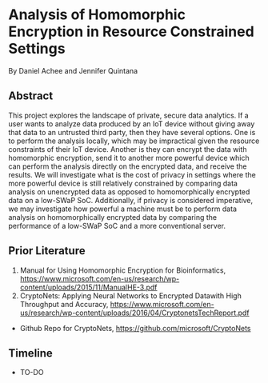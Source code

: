 # Analysis of Homomorphic Encryption in Resource Constrained Settings

By Daniel Achee and Jennifer Quintana

## Abstract

This project explores the landscape of private, secure data analytics. If a user wants to analyze data produced by an IoT device without giving away that data to an untrusted third party, then they have several options. One is to perform the analysis locally, which may be impractical given the resource constraints of their IoT device. Another is they can encrypt the data with homomorphic encryption, send it to another more powerful device which can perform the analysis directly on the encrypted data, and receive the results. We will investigate what is the cost of privacy in settings where the more powerful device is still relatively constrained by comparing data analysis on unencrypted data as opposed to homomorphically encrypted data on a low-SWaP SoC. Additionally, if privacy is considered imperative, we may investigate how powerful a machine must be to perform data analysis on homomorphically encrypted data by comparing the performance of a low-SWaP SoC and a more conventional server.

## Prior Literature
1. Manual for Using Homomorphic Encryption for Bioinformatics, https://www.microsoft.com/en-us/research/wp-content/uploads/2015/11/ManualHE-3.pdf
2. CryptoNets: Applying Neural Networks to Encrypted Datawith High Throughput and Accuracy, https://www.microsoft.com/en-us/research/wp-content/uploads/2016/04/CryptonetsTechReport.pdf
- Github Repo for CryptoNets, https://github.com/microsoft/CryptoNets

## Timeline
- TO-DO
